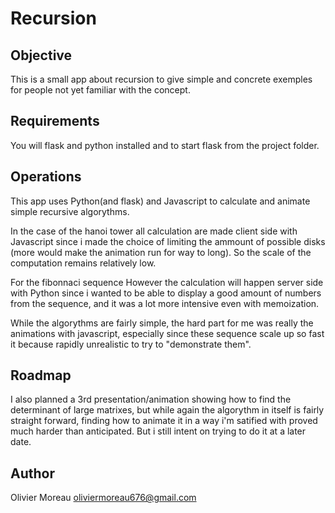 # Recursion

## Objective

This is a small app about recursion to give simple and concrete exemples for people not yet familiar with the concept.

## Requirements

You will flask and python installed and to start flask from the project folder.

## Operations

This app uses Python(and flask) and Javascript to calculate and animate simple recursive algorythms.

In the case of the hanoi tower all calculation are made client side with Javascript since i made the choice of limiting the ammount of possible disks (more would make the animation run for way to long).
So the scale of the computation remains relatively low.

For the fibonnaci sequence However the calculation will happen server side with Python since i wanted to be able to display a good amount of numbers from the sequence, and it was a lot more intensive even with memoization.

While the algorythms are fairly simple, the hard part for me was really the animations with javascript, especially since these sequence scale up so fast it because rapidly unrealistic to try to "demonstrate them".

## Roadmap

I also planned a 3rd presentation/animation showing how to find the determinant of large matrixes, but while again the algorythm in itself is fairly straight forward,
finding how to animate it in a way i'm satified with proved much harder than anticipated. But i still intent on trying to do it at a later date.

## Author

Olivier Moreau oliviermoreau676@gmail.com

